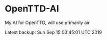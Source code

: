 # OpenTTD-AI
My AI for OpenTTD, will use primarily air

Latest backup: Sun Sep 15 03:45:01 UTC 2019

